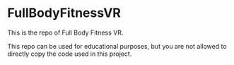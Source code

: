 # FullBodyFitnessVR

This is the repo of Full Body Fitness VR.

This repo can be used for educational purposes, but you are not allowed to directly copy the code used in this project.
